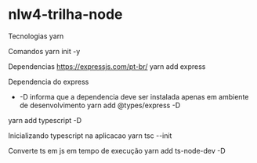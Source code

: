 # nlw4-trilha-node
Tecnologias
yarn

Comandos
yarn init -y

Dependencias
https://expressjs.com/pt-br/
yarn add express

Dependencia do express
* -D informa que a dependencia deve ser instalada apenas em ambiente de desenvolvimento
yarn add @types/express -D 

yarn add typescript -D

Inicializando typescript na aplicacao
yarn tsc --init

Converte ts em js em tempo de execução
yarn add ts-node-dev -D